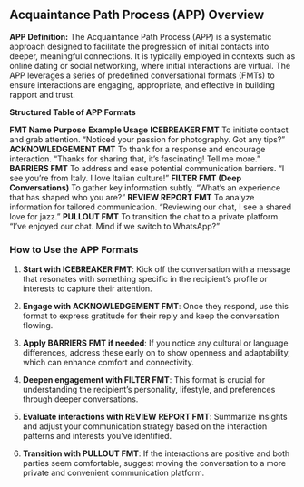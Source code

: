 ## **Acquaintance Path Process (APP) Overview**

**APP Definition:**
The Acquaintance Path Process (APP) is a systematic approach designed to facilitate the progression of initial contacts into deeper, meaningful connections. It is typically employed in contexts such as online dating or social networking, where initial interactions are virtual. The APP leverages a series of predefined conversational formats (FMTs) to ensure interactions are engaging, appropriate, and effective in building rapport and trust.

**Structured Table of APP Formats**

**FMT Name**	**Purpose**	**Example Usage**
**ICEBREAKER FMT**	To initiate contact and grab attention.	“Noticed your passion for photography. Got any tips?”
**ACKNOWLEDGEMENT FMT**	To thank for a response and encourage interaction.	“Thanks for sharing that, it’s fascinating! Tell me more.”
**BARRIERS FMT**	To address and ease potential communication barriers.	“I see you’re from Italy. I love Italian culture!”
**FILTER FMT (Deep Conversations)**	To gather key information subtly.	“What’s an experience that has shaped who you are?”
**REVIEW REPORT FMT**	To analyze information for tailored communication.	“Reviewing our chat, I see a shared love for jazz.”
**PULLOUT FMT**	To transition the chat to a private platform.	“I’ve enjoyed our chat. Mind if we switch to WhatsApp?”

### **How to Use the APP Formats**

1.	**Start with ICEBREAKER FMT**: Kick off the conversation with a message that resonates with something specific in the recipient’s profile or interests to capture their attention.

2.	**Engage with ACKNOWLEDGEMENT FMT**: Once they respond, use this format to express gratitude for their reply and keep the conversation flowing.

3.	**Apply BARRIERS FMT if needed**: If you notice any cultural or language differences, address these early on to show openness and adaptability, which can enhance comfort and connectivity.

4.	**Deepen engagement with FILTER FMT**: This format is crucial for understanding the recipient’s personality, lifestyle, and preferences through deeper conversations.
	
5.	**Evaluate interactions with REVIEW REPORT FMT**: Summarize insights and adjust your communication strategy based on the interaction patterns and interests you’ve identified.
	
6.	**Transition with PULLOUT FMT**: If the interactions are positive and both parties seem comfortable, suggest moving the conversation to a more private and convenient communication platform.